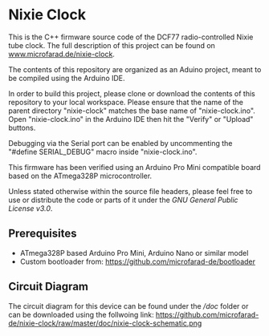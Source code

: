 # Nixie Clock

This is the C++ firmware source code of the DCF77 radio-controlled Nixie tube clock. The full description of this project can be found on www.microfarad.de/nixie-clock.

The contents of this repository are organized as an Aduino project, meant to be compiled using the Arduino IDE.

In order to build this project, please clone or download the contents of this repository to your local workspace. Please ensure that the name of the parent directory "nixie-clock" matches the base name of "nixie-clock.ino". Open "nixie-clock.ino" in the Arduino IDE then hit the "Verify" or "Upload" buttons.

Debugging via the Serial port can be enabled by uncommenting the "#define SERIAL_DEBUG" macro inside "nixie-clock.ino".

This firmware has been verified using an Arduino Pro Mini compatible board based on the ATmega328P microcontroller.

Unless stated otherwise within the source file headers, please feel free to use or distribute the code or parts of it under the *GNU General Public License v3.0*.

## Prerequisites

* ATmega328P based Arduino Pro Mini, Arduino Nano or similar model
* Custom bootloader from: https://github.com/microfarad-de/bootloader

## Circuit Diagram

The circuit diagram for this device can be found under the */doc* folder or can be downloaded using the follwoing link:
https://github.com/microfarad-de/nixie-clock/raw/master/doc/nixie-clock-schematic.png
